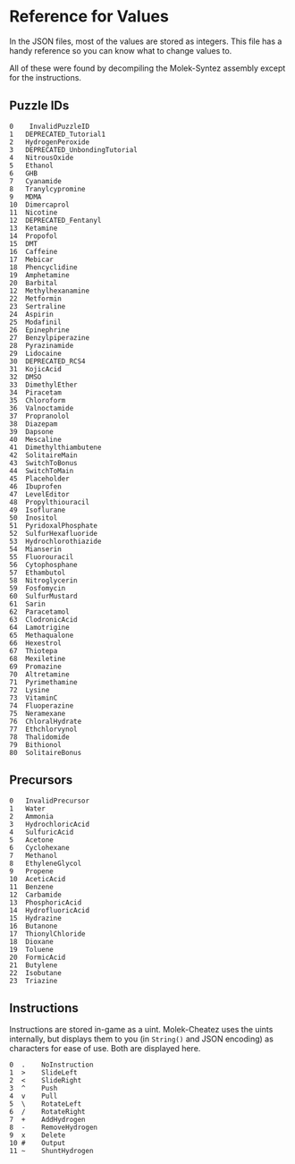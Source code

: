 # Reference for Values

In the JSON files, most of the values are stored as integers. This file has a handy reference so you can know what to change values to.

All of these were found by decompiling the Molek-Syntez assembly except for the instructions.

## Puzzle IDs
```
0    InvalidPuzzleID
1	DEPRECATED_Tutorial1
2	HydrogenPeroxide
3	DEPRECATED_UnbondingTutorial
4	NitrousOxide
5	Ethanol
6	GHB
7	Cyanamide
8	Tranylcypromine
9	MDMA
10	Dimercaprol
11 	Nicotine
12 	DEPRECATED_Fentanyl
13 	Ketamine
14 	Propofol
15	DMT
16	Caffeine
17	Mebicar
18	Phencyclidine
19	Amphetamine
20	Barbital
12	Methylhexanamine
22	Metformin
23	Sertraline
24	Aspirin
25	Modafinil
26	Epinephrine
27	Benzylpiperazine
28	Pyrazinamide
29	Lidocaine
30	DEPRECATED_RCS4
31	KojicAcid
32	DMSO
33	DimethylEther
34	Piracetam
35	Chloroform
36	Valnoctamide
37	Propranolol
38	Diazepam
39	Dapsone
40	Mescaline
41	Dimethylthiambutene
42	SolitaireMain
43	SwitchToBonus
44	SwitchToMain
45	Placeholder
46	Ibuprofen
47	LevelEditor
48	Propylthiouracil
49	Isoflurane
50	Inositol
51	PyridoxalPhosphate
52	SulfurHexafluoride
53	Hydrochlorothiazide
54	Mianserin
55	Fluorouracil
56	Cytophosphane
57	Ethambutol
58	Nitroglycerin
59	Fosfomycin
60	SulfurMustard
61	Sarin
62	Paracetamol
63	ClodronicAcid
64	Lamotrigine
65	Methaqualone
66	Hexestrol
67	Thiotepa
68	Mexiletine
69	Promazine
70	Altretamine
71	Pyrimethamine
72	Lysine
73	VitaminC
74	Fluoperazine
75	Neramexane
76	ChloralHydrate
77	Ethchlorvynol
78	Thalidomide
79	Bithionol
80	SolitaireBonus  
```

## Precursors

```
0   InvalidPrecursor
1	Water
2	Ammonia
3	HydrochloricAcid
4	SulfuricAcid
5	Acetone
6	Cyclohexane
7	Methanol
8	EthyleneGlycol
9	Propene
10	AceticAcid
11	Benzene
12	Carbamide
13	PhosphoricAcid
14	HydrofluoricAcid
15	Hydrazine
16	Butanone
17	ThionylChloride
18	Dioxane
19	Toluene
20	FormicAcid
21	Butylene
22	Isobutane
23	Triazine
```

## Instructions
Instructions are stored in-game as a uint. Molek-Cheatez uses the uints internally, but displays them to you (in `String()` and JSON encoding) as characters for ease of use. Both are displayed here.

```
0  .    NoInstruction
1  >	SlideLeft
2  <	SlideRight
3  ^	Push
4  v	Pull
5  \	RotateLeft
6  /	RotateRight
7  +	AddHydrogen
8  -	RemoveHydrogen
9  x	Delete
10 #	Output
11 ~	ShuntHydrogen
```